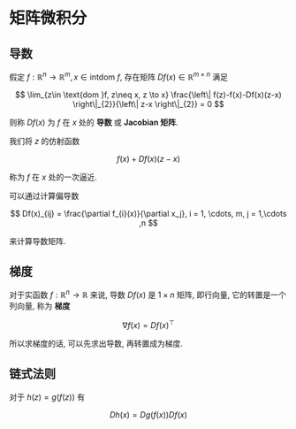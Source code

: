 # 矩阵微积分

## 导数

假定 $f: \mathbb{R}^{n} \to \mathbb{R}^{m}, x \in \text{intdom } f$, 存在矩阵 $Df(x) \in \mathbb{R}^{m \times n}$ 满足

$$
\lim_{z\in \text{dom }f, z\neq x, z \to x} \frac{\left\| f(z)-f(x)-Df(x)(z-x) \right\|_{2}}{\left\| z-x \right\|_{2}} = 0
$$

则称 $Df(x)$ 为 $f$ 在 $x$ 处的 **导数** 或 **Jacobian 矩阵**.

我们将 $z$ 的仿射函数

$$
f(x) + Df(x)(z-x)
$$

称为 $f$ 在 $x$ 处的一次逼近.

可以通过计算偏导数

$$
Df(x)_{ij} = \frac{\partial f_{i}(x)}{\partial x_j}, i = 1, \cdots, m, j = 1,\cdots ,n
$$

来计算导数矩阵.


## 梯度

对于实函数 $f: \mathbb{R}^{n} \to \mathbb{R}$ 来说, 导数 $Df(x)$ 是 $1\times n$ 矩阵, 即行向量, 它的转置是一个列向量, 称为 **梯度**

$$
\nabla f(x) = Df(x)^{\top}
$$

所以求梯度的话, 可以先求出导数, 再转置成为梯度.

## 链式法则

对于 $h(z)=g(f(z))$ 有

$$
Dh(x) = Dg(f(x))Df(x)
$$




